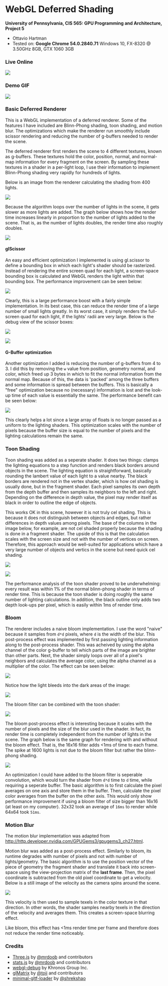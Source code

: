 WebGL Deferred Shading
======================

**University of Pennsylvania, CIS 565: GPU Programming and Architecture, Project 5**

* Ottavio Hartman
* Tested on: **Google Chrome 54.0.2840.71**
  Windows 10, FX-8320 @ 3.50GHz 8GB, GTX 1060 3GB

### Live Online

[![](img/Capture.PNG)](https://omh1280.github.io/)

### Demo GIF

![](img/demo.gif)

### Basic Deferred Renderer

This is a WebGL implementation of a deferred renderer. Some of the features I have included are Blinn-Phong shading, toon shading, and motion blur. The optimizations
which make the renderer run smoothly include scissor rendering and reducing the number of g-buffers needed to render the scene. 

The deferred renderer first renders the scene to 4 different textures, known as g-buffers. These textures hold the color, position, normal, and normal-map information
for every fragment on the screen. By sampling these textures in a shader in a per-light loop, I use their information to implement Blinn-Phong shading very rapidly for
hundreds of lights.

Below is an image from the renderer calculating the shading from 400 lights.

![](img/blinnphong.PNG)

Because the algorithm loops over the number of lights in the scene, it gets slower as more lights are added. The graph below shows how the render time increases 
linearly in proportion to the number of lights added to the scene. That is, as the number of lights doubles, the render time also roughly doubles.

![](img/blinn_perf.png)

#### glScissor

An easy and efficient optimization I implemented is using gl.scissor to define a bounding box in which each light's shader should be rasterized. Instead of rendering
the entire screen quad for each light, a screen-space bounding box is calculated and WebGL renders the light within that bounding box. The performance improvement
can be seen below:

![](img/scissor_perf.png)

Clearly, this is a large performance boost with a fairly simple implementation. In its best case, this can reduce the render time of a large number of small lights greatly.
In its worst case, it simply renders the full-screen quad for each light, if the lights' radii are very large. Below is the debug view of the scissor boxes:

![](img/scissor.PNG)

![](img/scissor2.PNG)

#### G-Buffer optimization

Another optimization I added is reducing the number of g-buffers from 4 to 3. I did this by removing the `w` value from position, geometry normal, and color, which freed up 3 bytes
in which to fit the normal information from the normal map. Because of this, the data is 'packed' among the three buffers and some information is spread between the buffers. This is
basically a "free" optimization because no (necessary) information is lost and the look-up time of each value is essentially the same. The performance benefit can be seen below:

![](img/gbuffer_perf.png)

This clearly helps a lot since a large array of floats is no longer passed as a uniform to the lighting shaders. This optimization scales with the number of pixels because the 
buffer size is equal to the number of pixels and the lighting calculations remain the same.

### Toon Shading

Toon shading was added as a seperate shader. It does two things: clamps the lighting equations to a step function and renders black borders around objects in the scene.
The lighting equation is straightforward, basically rounding the lambert value of each light to a value nearby. The black borders are rendered not in the vertex shader,
which is how cel shading is usually done, but in the fragment shader. Each pixel samples its own depth from the depth buffer and then samples its neighbors to the left
and right. Depending on the difference in depth value, the pixel may render itself as black in order to outline the edge of objects.

This works OK in this scene, however it is not truly cel shading. This is because it does not distinguish between objects and edges, but rather differences in depth values
among pixels. The base of the columns in the image below, for example, are not cel shaded properly because the shading is done in a fragment shader. The upside of this
is that the calculation scales with the screen size and not with the number of vertices on screen. Therefore, this approach would be well-suited for applications which
have a very large number of objects and vertics in the scene but need quick cel shading.

![](img/toon_3.PNG)


![](img/toon_4.PNG)

The performance analysis of the toon shader proved to be underwhelming: every result was within 1% of the normal blinn-phong shader in terms of render time. This is because
the toon shader is doing roughly the same number of lighting calculations. In addition, the black outline only adds two depth look-ups per pixel, which is easily within 1ms
of render time. 

### Bloom

The renderer includes a naive bloom implementation. I use the word "naive" because it samples from `d*d` pixels, where `d` is the width of the blur. This post-process effect
was implemented by first passing lighting information along to the post-process shader. This was acheived by using the alpha channel of the color g-buffer to tell which parts
of the image are brighter than other parts. Next, the shader simply loops over all of a pixel's neighbors and calculates the average color, using the alpha channel as a multiplier 
of the color. The effect can be seen below:

![](img/bloom.PNG)

Notice how the light bleeds into the dark areas of the image:

![](img/bloom_400.PNG)

The bloom filter can be combined with the toon shader:

![](img/bloom_toon.PNG)

The bloom post-process effect is interesting because it scales with the number of pixels and the size of the blur used in the shader. In fact, its render time is completely independent from
the number of lights in the scene. The graph below is the same graph for rendering with and without the bloom effect. That is, the 16x16 filter adds <1ms of time to each frame. The spike at 
1600 lights is not due to the bloom filter but rather the blinn-phong shading.

![](img/bloom_perf.png)

An optimization I could have added to the bloom filter is seperable convolution, which would turn the shader from `d*d` time to `d` time, while requiring a seperate buffer. The basic algorithm
is to first calculate the pixel averages on one axis and store them in the buffer. Then, calculate the pixel color averages from the buffer on the other axis. This would only show performance
improvement if using a bloom filter of size bigger than 16x16 (at least on my computer). 32x32 took an average of `16ms` to render while 64x64 took `51ms`. 

### Motion Blur

The motion blur implementation was adapted from http://http.developer.nvidia.com/GPUGems3/gpugems3_ch27.html.

Motion blur was added as a post-process effect. Similarly to bloom, its runtime degrades with number of pixels and not with number of lights/geometry. The basic algorithm is to use the position
vector of the piece of geometry the fragment shader and translate it back into screen-space using the view-projection matrix of the __last frame__. Then, the pixel coordinate is subtracted from
the old pixel coordinate to get a velocity. Below is a still image of the velocity as the camera spins around the scene.

![](img/velocity.PNG)

This velocity is then used to sample texels in the color texture in that direction. In other words, the shader samples nearby texels in the direction of the velocity and averages them. This creates
a screen-space blurring effect.

Like bloom, this effect has <1ms render time per frame and therefore does not reduce the render time noticeably.

### Credits

* [Three.js](https://github.com/mrdoob/three.js) by [@mrdoob](https://github.com/mrdoob) and contributors
* [stats.js](https://github.com/mrdoob/stats.js) by [@mrdoob](https://github.com/mrdoob) and contributors
* [webgl-debug](https://github.com/KhronosGroup/WebGLDeveloperTools) by Khronos Group Inc.
* [glMatrix](https://github.com/toji/gl-matrix) by [@toji](https://github.com/toji) and contributors
* [minimal-gltf-loader](https://github.com/shrekshao/minimal-gltf-loader) by [@shrekshao](https://github.com/shrekshao)
